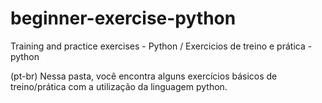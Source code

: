 # beginner-exercise-python
Training and practice exercises - Python  / Exercicios de treino e prática - python

(pt-br)
Nessa pasta, você encontra alguns exercícios básicos de treino/prática com a utilização da linguagem python.
